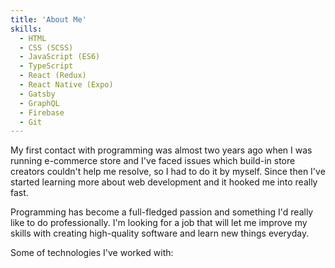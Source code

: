 ```yaml
---
title: 'About Me'
skills:
  - HTML
  - CSS (SCSS)
  - JavaScript (ES6)
  - TypeScript
  - React (Redux)
  - React Native (Expo)
  - Gatsby
  - GraphQL
  - Firebase
  - Git
---
```


My first contact with programming was almost two years ago when I was running e-commerce store and I've faced issues which build-in store creators couldn't help me resolve, so I had to do it by myself. Since then I've started learning more about web development and it hooked me into really fast. 

Programming has become a full-fledged passion and something I'd really like to do professionally. I'm looking for a job that will let me improve my skills with creating high-quality software and learn new things everyday.

Some of technologies I've worked with: